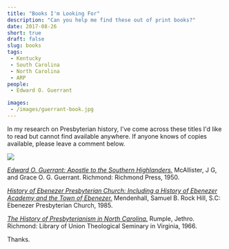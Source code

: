 ```yaml
---
title: "Books I'm Looking For"
description: "Can you help me find these out of print books?"
date: 2017-08-26
short: true
draft: false
slug: books
tags:
 - Kentucky
 - South Carolina
 - North Carolina
 - ARP
people:
 - Edward O. Guerrant

images:
 - /images/guerrant-book.jpg
---
```


In my research on Presbyterian history, I've come across these titles I'd like to read but cannot find available anywhere. If anyone knows of copies available, please leave a comment below.

<a href="http://www.worldcat.org/title/edward-o-guerrant-apostle-to-the-southern-highlanders/oclc/3452356"><img src="/images/guerrant-book.jpg" class="float-right p-3"></a>

_[<i class="fa fa-book" aria-hidden="true"></i> Edward O. Guerrant: Apostle to the Southern Highlanders.](http://www.worldcat.org/title/edward-o-guerrant-apostle-to-the-southern-highlanders/oclc/3452356)_ McAllister, J G, and Grace O. G. Guerrant. Richmond: Richmond Press, 1950.

<em>[<i class="fa fa-book" aria-hidden="true"></i> History of Ebenezer Presbyterian Church: Including a History of Ebenezer Academy and the Town of Ebenezer.](http://www.worldcat.org/title/history-of-ebenezer-presbyterian-church-including-a-history-of-ebenezer-academy-and-the-town-of-ebenezer/oclc/16438663&referer=brief_results)</em> Mendenhall, Samuel B. Rock Hill, S.C: Ebenezer Presbyterian Church, 1985.

<em>[<i class="fa fa-book" aria-hidden="true"></i> The History of Presbyterianism in North Carolina.](http://www.worldcat.org/title/history-of-presbyterianism-in-north-carolina/oclc/682014102&referer=brief_results)</em> Rumple, Jethro. Richmond: Library of Union Theological Seminary in Virginia, 1966.

Thanks.
